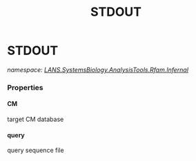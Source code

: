 ﻿---
title: STDOUT
---

# STDOUT
_namespace: [LANS.SystemsBiology.AnalysisTools.Rfam.Infernal](N-LANS.SystemsBiology.AnalysisTools.Rfam.Infernal.html)_






### Properties

#### CM
target CM database
#### query
query sequence file

